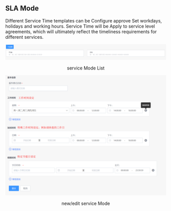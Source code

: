 ## SLA Mode 

 Different Service Time templates can be Configure approve Set workdays, holidays and working hours.  Service Time will be Apply to service level agreements, which will ultimately reflect the timeliness requirements for different services. 

 ![-w2021](../media/c5bebc47910248085ab31c3b64931b20.png) 

 <center>service Mode List</center> 

 ![-w2021](../media/2541f632fb31ac6b887c99a41a1e5ed2.png) 

 <center>new/edit service Mode</center> 